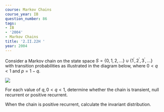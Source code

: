 ```yaml
---
course: Markov Chains
course_year: IB
question_number: 86
tags:
- IB
- '2004'
- Markov Chains
title: '2.II.22H '
year: 2004
---
```



Consider a Markov chain on the state space $S=\{0,1,2, \ldots\} \cup\left\{1^{\prime}, 2^{\prime}, 3^{\prime}, \ldots\right\}$ with transition probabilities as illustrated in the diagram below, where $0<q<1$ and $p=1-q$.

![](https://cdn.mathpix.com/cropped/2022_04_27_f275fc60384072c606cdg-34.jpg?height=198&width=671&top_left_y=307&top_left_x=277)

For each value of $q, 0<q<1$, determine whether the chain is transient, null recurrent or positive recurrent.

When the chain is positive recurrent, calculate the invariant distribution.